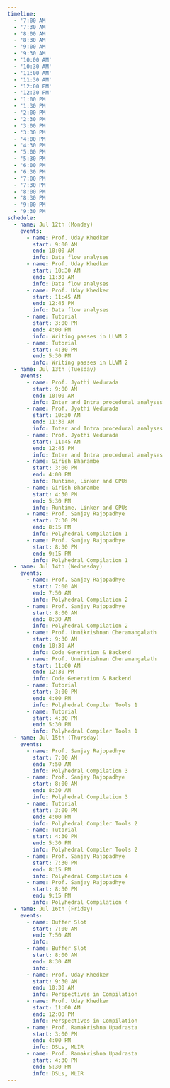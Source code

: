 ```yaml
---
timeline:
  - '7:00 AM'
  - '7:30 AM'
  - '8:00 AM'
  - '8:30 AM'
  - '9:00 AM'
  - '9:30 AM'
  - '10:00 AM'
  - '10:30 AM'
  - '11:00 AM'
  - '11:30 AM'
  - '12:00 PM'
  - '12:30 PM'
  - '1:00 PM'
  - '1:30 PM'
  - '2:00 PM'
  - '2:30 PM'
  - '3:00 PM'
  - '3:30 PM'
  - '4:00 PM'
  - '4:30 PM'
  - '5:00 PM'
  - '5:30 PM'
  - '6:00 PM'
  - '6:30 PM'
  - '7:00 PM'
  - '7:30 PM'
  - '8:00 PM'
  - '8:30 PM'
  - '9:00 PM'
  - '9:30 PM'
schedule:
  - name: Jul 12th (Monday)
    events:
      - name: Prof. Uday Khedker
        start: 9:00 AM
        end: 10:00 AM
        info: Data flow analyses
      - name: Prof. Uday Khedker
        start: 10:30 AM
        end: 11:30 AM
        info: Data flow analyses
      - name: Prof. Uday Khedker
        start: 11:45 AM
        end: 12:45 PM
        info: Data flow analyses
      - name: Tutorial
        start: 3:00 PM
        end: 4:00 PM
        info: Writing passes in LLVM 2
      - name: Tutorial
        start: 4:30 PM
        end: 5:30 PM
        info: Writing passes in LLVM 2
  - name: Jul 13th (Tuesday)
    events:
      - name: Prof. Jyothi Vedurada
        start: 9:00 AM
        end: 10:00 AM
        info: Inter and Intra procedural analyses
      - name: Prof. Jyothi Vedurada
        start: 10:30 AM
        end: 11:30 AM
        info: Inter and Intra procedural analyses
      - name: Prof. Jyothi Vedurada
        start: 11:45 AM
        end: 12:45 PM
        info: Inter and Intra procedural analyses
      - name: Girish Bharambe
        start: 3:00 PM
        end: 4:00 PM
        info: Runtime, Linker and GPUs
      - name: Girish Bharambe
        start: 4:30 PM
        end: 5:30 PM
        info: Runtime, Linker and GPUs
      - name: Prof. Sanjay Rajopadhye
        start: 7:30 PM
        end: 8:15 PM
        info: Polyhedral Compilation 1
      - name: Prof. Sanjay Rajopadhye
        start: 8:30 PM
        end: 9:15 PM
        info: Polyhedral Compilation 1
  - name: Jul 14th (Wednesday)
    events:
      - name: Prof. Sanjay Rajopadhye
        start: 7:00 AM
        end: 7:50 AM
        info: Polyhedral Compilation 2
      - name: Prof. Sanjay Rajopadhye
        start: 8:00 AM
        end: 8:30 AM
        info: Polyhedral Compilation 2
      - name: Prof. Unnikrishnan Cheramangalath
        start: 9:30 AM
        end: 10:30 AM
        info: Code Generation & Backend
      - name: Prof. Unnikrishnan Cheramangalath
        start: 11:00 AM
        end: 12:30 PM
        info: Code Generation & Backend
      - name: Tutorial
        start: 3:00 PM
        end: 4:00 PM
        info: Polyhedral Compiler Tools 1
      - name: Tutorial
        start: 4:30 PM
        end: 5:30 PM
        info: Polyhedral Compiler Tools 1
  - name: Jul 15th (Thursday)
    events:
      - name: Prof. Sanjay Rajopadhye
        start: 7:00 AM
        end: 7:50 AM
        info: Polyhedral Compilation 3
      - name: Prof. Sanjay Rajopadhye
        start: 8:00 AM
        end: 8:30 AM
        info: Polyhedral Compilation 3
      - name: Tutorial
        start: 3:00 PM
        end: 4:00 PM
        info: Polyhedral Compiler Tools 2
      - name: Tutorial
        start: 4:30 PM
        end: 5:30 PM
        info: Polyhedral Compiler Tools 2
      - name: Prof. Sanjay Rajopadhye
        start: 7:30 PM
        end: 8:15 PM
        info: Polyhedral Compilation 4
      - name: Prof. Sanjay Rajopadhye
        start: 8:30 PM
        end: 9:15 PM
        info: Polyhedral Compilation 4
  - name: Jul 16th (Friday)
    events:
      - name: Buffer Slot
        start: 7:00 AM
        end: 7:50 AM
        info: 
      - name: Buffer Slot
        start: 8:00 AM
        end: 8:30 AM
        info: 
      - name: Prof. Uday Khedker
        start: 9:30 AM
        end: 10:30 AM
        info: Perspectives in Compilation
      - name: Prof. Uday Khedker
        start: 11:00 AM
        end: 12:00 PM
        info: Perspectives in Compilation
      - name: Prof. Ramakrishna Upadrasta
        start: 3:00 PM
        end: 4:00 PM
        info: DSLs, MLIR
      - name: Prof. Ramakrishna Upadrasta
        start: 4:30 PM
        end: 5:30 PM
        info: DSLs, MLIR
---
```

